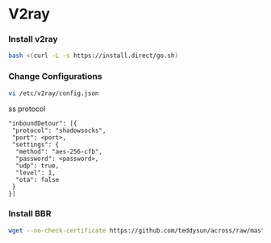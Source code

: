 # V2ray

### Install v2ray

```bash
bash <(curl -L -s https://install.direct/go.sh)
```

### Change Configurations

```bash
vi /etc/v2ray/config.json
```

ss protocol

```text
"inboundDetour": [{
 "protocol": "shadowsocks",
 "port": <port>,
 "settings": {
  "method": "aes-256-cfb",
  "password": <password>,
  "udp": true,
  "level": 1,
  "ota": false
 }
}]
```

### Install BBR

```bash
wget --no-check-certificate https://github.com/teddysun/across/raw/master/bbr.sh && chmod +x bbr.sh && ./bbr.sh
```



